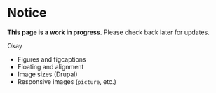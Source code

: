 <tcds-dialog open id="images-wip">
  <h1>Notice</h1>

  <p>
    <strong>This page is a work in progress.</strong> Please check back later for updates.
  </p>

  <tcds-button variant="secondary" controls="images-wip">Okay</tcds-button>
</tcds-dialog>

* Figures and figcaptions
* Floating and alignment
* Image sizes (Drupal)
* Responsive images (`picture`, etc.)